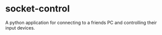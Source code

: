 # socket-control
A python application for connecting to a friends PC and controlling their input devices.
